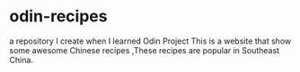 # odin-recipes
a repository I create when I learned Odin Project
This is a website that show some awesome Chinese recipes ,These recipes are 
popular in Southeast China.

